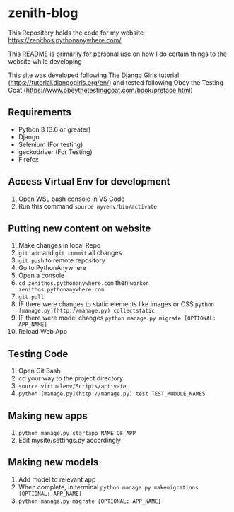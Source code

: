 # zenith-blog

This Repository holds the code for my website https://zenithos.pythonanywhere.com/

This README is primarily for personal use on how I do certain things to the website while developing

This site was developed following The Django Girls tutorial (https://tutorial.djangogirls.org/en/) and tested following Obey the Testing Goat (https://www.obeythetestinggoat.com/book/preface.html)

## Requirements
- Python 3 (3.6 or greater)
- Django 
- Selenium (For testing)
- geckodriver (For Testing)
- Firefox

## Access Virtual Env for development

1. Open WSL bash console in VS Code
2. Run this command `source myvenv/bin/activate`

## Putting new content on website

1.  Make changes in local Repo
2. `git add` and `git commit` all changes
3. `git push` to remote repository
4. Go to PythonAnywhere
5. Open a console 
6. `cd zenithos.pythonanywhere.com` then `workon zenithos.pythonanywhere.com`
7. `git pull`
8. IF there were changes to static elements like images or CSS `python [manage.py](http://manage.py) collectstatic`
9. IF there were model changes `python manage.py migrate [OPTIONAL: APP_NAME]`
10. Reload Web App 

## Testing Code

1. Open Git Bash
2. cd your way to the project directory
3. `source virtualenv/Scripts/activate`
4. `python [manage.py](http://manage.py) test TEST_MODULE_NAMES`

## Making new apps

1. `python manage.py startapp NAME_OF_APP`
2. Edit mysite/settings.py accordingly

## Making new models

1. Add model to relevant app
2. When complete, in terminal `python manage.py makemigrations [OPTIONAL: APP_NAME]`
3. `python manage.py migrate [OPTIONAL: APP_NAME]`

